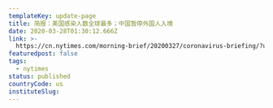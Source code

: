 ```yaml
---
templateKey: update-page
title: 简报：美国感染人数全球最多；中国暂停外国人入境
date: 2020-03-28T01:30:12.666Z
link: >-
  https://cn.nytimes.com/morning-brief/20200327/coronavirus-briefing/?utm_source=top10-in-article&utm_medium=articlepage&utm_campaign=web
featuredpost: false
tags:
  - nytimes
status: published
countryCode: us
instituteSlug:
---
```

